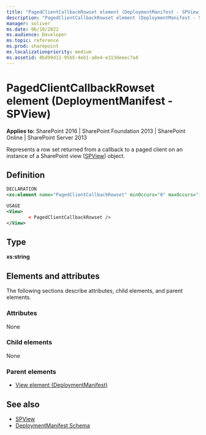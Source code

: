 ```yaml
---
title: "PagedClientCallbackRowset element (DeploymentManifest - SPView)"
description: "PagedClientCallbackRowset element (DeploymentManifest - SPView) represents a row set returned from a callback to a paged client on an instance of a SharePoint view (SPView) object."
manager: soliver
ms.date: 06/10/2022
ms.audience: Developer
ms.topic: reference
ms.prod: sharepoint
ms.localizationpriority: medium
ms.assetid: 8bd99d11-95b5-4eb1-a8e4-e313deeec7a4
---
```


# PagedClientCallbackRowset element (DeploymentManifest - SPView)

**Applies to:** SharePoint 2016 | SharePoint Foundation 2013 | SharePoint Online | SharePoint Server 2013 
  
Represents a row set returned from a callback to a paged client on an instance of a SharePoint view ([SPView](https://msdn.microsoft.com/library/Microsoft.SharePoint.SPView.aspx)) object. 

## Definition

```XML
DECLARATION
<xs:element name="PagedClientCallbackRowset" minOccurs="0" maxOccurs="1" />

USAGE
<View>
        < PagedClientCallbackRowset />
</View>

```

## Type

**xs:string**
  
## Elements and attributes

The following sections describe attributes, child elements, and parent elements.

### Attributes

None
   
### Child elements

None
   
### Parent elements

- [View element (DeploymentManifest)](view-element-deploymentmanifest.md)
   
## See also

- [SPView](https://msdn.microsoft.com/library/Microsoft.SharePoint.SPView.aspx)
- [DeploymentManifest Schema](deploymentmanifest-schema.md)

